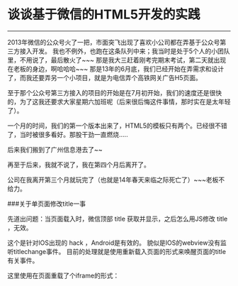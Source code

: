 
# 谈谈基于微信的HTML5开发的实践
------------------------

2013年微信的公众号火了一把，市面突飞出现了喜欢小公司都在弄基于公众号第三方接入开发。
我也不例外，也跑在这条队列中来；我当时是处于5个人的小团队里，不用说了，最后散火了~~~
那是我大三赶着刚考完期末考试，第二天就出现在老板的身边，啊哈哈哈~~~
那是13年的6月底，我们已经开始在弄需求和设计了，而我还要弄另一个小项目，就是为电信弄个高铁网关广告H5页面。

至于那个公众号第三方接入的项目的开始是在7月初开始，我们的速度还是很快的，为了这我还要求大家星期六加班呢（后来很后悔这件事情，那时实在是太年轻了）。

一个月的时间，我们的第一个版本出来了，HTML5的模板只有两个。已经很不错了，当时被很多看好。那股干劲一直燃烧.....

后来我们搬到了广州信息港去了~~

再至于后来，我就不说了，我在第四个月后离开了。

公司在我离开第三个月就玩完了（也就是14年春天来临之际死亡了）~~~老板不给力。

###关于单页面修改title一事

先道出问题：当页面载入时，微信顶部 title 获取并显示，之后怎么用JS修改 title ，无效。

这个是针对IOS出现的 hack ，Android是有效的。
貌似是IOS的webview没有监听titlechange事件。
目前的处理就是使用重新载入页面的形式来唤醒页面的title有关事件。

这里使用在页面重载了个iframe的形式：













